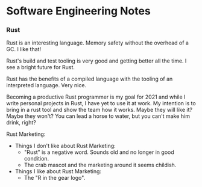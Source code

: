 # Software Engineering Notes

### Rust

Rust is an interesting language. Memory safety without the overhead of a GC. I like that!

Rust's build and test tooling is very good and getting better all the time. I see a bright future for Rust.

Rust has the benefits of a compiled language with the tooling of an interpreted language. Very nice.

Becoming a productive Rust programmer is my goal for 2021 and while I write personal projects in Rust, I have yet to use it at work. My intention is to bring in a rust tool and show the team how it works. Maybe they will like it? Maybe they won't? You can lead a horse to water, but you can't make him drink, right?

Rust Marketing:
 
* Things I don't like about Rust Marketing:
    * "Rust" is a negative word. Sounds old and no longer in good condition.
    * The crab mascot and the marketing around it seems childish.
* Things I like about Rust Marketing:
    * The "R in the gear logo".
 
